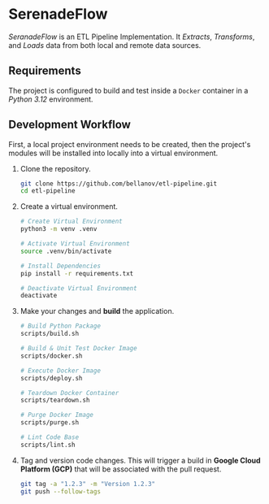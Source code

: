 # SerenadeFlow

*SeranadeFlow* is an ETL Pipeline Implementation. It *Extracts*, *Transforms*, and *Loads* data from both local and remote data sources.

## Requirements

The project is configured to build and test inside a `Docker` container in a _Python 3.12_ environment.

## Development Workflow

First, a local project environment needs to be created, then the project's modules will be installed into locally into a virtual environment.

1. Clone the repository.

   ```sh
   git clone https://github.com/bellanov/etl-pipeline.git
   cd etl-pipeline
   ```

2. Create a virtual environment.

   ```sh
   # Create Virtual Environment
   python3 -m venv .venv

   # Activate Virtual Environment
   source .venv/bin/activate

   # Install Dependencies
   pip install -r requirements.txt 

   # Deactivate Virtual Environment
   deactivate
   ```

3. Make your changes and **build** the application.

   ```sh
   # Build Python Package
   scripts/build.sh

   # Build & Unit Test Docker Image
   scripts/docker.sh

   # Execute Docker Image
   scripts/deploy.sh

   # Teardown Docker Container
   scripts/teardown.sh

   # Purge Docker Image
   scripts/purge.sh

   # Lint Code Base
   scripts/lint.sh
   ```

4. Tag and version code changes. This will trigger a build in **Google Cloud Platform (GCP)** that will be associated with the pull request.

   ```sh
   git tag -a "1.2.3" -m "Version 1.2.3"
   git push --follow-tags
   ```